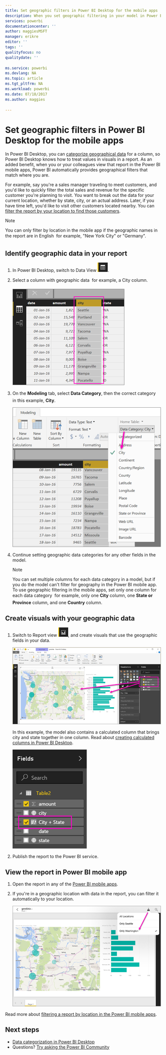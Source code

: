 ```yaml
---
title: Set geographic filters in Power BI Desktop for the mobile apps
description: When you set geographic filtering in your model in Power BI Desktop, you can filter data for your location automatically in the Power BI mobile apps.
services: powerbi
documentationcenter: ''
author: maggiesMSFT
manager: erikre
editor: ''
tags: ''
qualityfocus: no
qualitydate: ''

ms.service: powerbi
ms.devlang: NA
ms.topic: article
ms.tgt_pltfrm: NA
ms.workload: powerbi
ms.date: 07/18/2017
ms.author: maggies

---
```

# Set geographic filters in Power BI Desktop for the mobile apps
In Power BI Desktop, you can [categorize geographical data](powerbi-desktop-data-categorization.md) for a column, so Power BI Desktop knows how to treat values in visuals in a report. As an added benefit, when you or your colleagues view that report in the Power BI mobile apps, Power BI automatically provides geographical filters that match where you are. 

For example, say you're a sales manager traveling to meet customers, and you'd like to quickly filter the total sales and revenue for the specific customer you're planning to visit. You want to break out the data for your current location, whether by state, city, or an actual address. Later, if you have time left, you'd like to visit other customers located nearby. You can [filter the report by your location to find those customers](powerbi-mobile-geofiltering.md).

> [!NOTE]
> You can only filter by location in the mobile app if the geographic names in the report are in English &#150; for example, "New York City" or "Germany".
> 
> 

## Identify geographic data in your report
1. In Power BI Desktop, switch to Data View ![Data View icon](media/powerbi-desktop-mobile-geofiltering/pbi_desktop_data_icon.png).
2. Select a column with geographic data &#151; for example, a City column.
   
    ![City column](media/powerbi-desktop-mobile-geofiltering/power-bi-desktop-geo-column.png)
3. On the **Modeling** tab, select **Data Category**, then the correct category &#151; in this example, **City**.
   
    ![Data category box](media/powerbi-desktop-mobile-geofiltering/power-bi-desktop-geo-category.png)
4. Continue setting geographic data categories for any other fields in the model. 
   
   > [!NOTE]
   > You can set multiple columns for each data category in a model, but if you do the model can't filter for geography in the Power BI mobile app. To use geographic filtering in the mobile apps, set only one column for each data category &#151; for example, only one **City** column, one **State or Province** column, and one **Country** column. 
   > 
   > 

## Create visuals with your geographic data
1. Switch to Report view ![Report View icon](media/powerbi-desktop-mobile-geofiltering/power-bi-desktop-report-icon.png), and create visuals that use the geographic fields in your data. 
   
    ![Report with map](media/powerbi-desktop-mobile-geofiltering/power-bi-desktop-geo-report.png)
   
    In this example, the model also contains a calculated column that brings city and state together in one column. Read about [creating calculated columns in Power BI Desktop](desktop-calculated-columns.md).
   
    ![City + State field](media/powerbi-desktop-mobile-geofiltering/power-bi-desktop-city-state-column.png)
2. Publish the report to the Power BI service.

## View the report in Power BI mobile app
1. Open the report in any of the [Power BI mobile apps](powerbi-power-bi-apps-for-mobile-devices.md).
2. If you're in a geographic location with data in the report, you can filter it automatically to your location.
   
    ![Geo filter in mobile app](media/powerbi-desktop-mobile-geofiltering/power-bi-mobile-geo-map-set-filter.png)

Read more about [filtering a report by location in the Power BI mobile apps](powerbi-mobile-geofiltering.md).

## Next steps
* [Data categorization in Power BI Desktop](powerbi-desktop-data-categorization.md)  
* Questions? [Try asking the Power BI Community](http://community.powerbi.com/)

